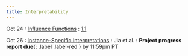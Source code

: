 ```yaml
---
title: Interpretability
---
```


Oct 24
: [Influence Functions](#)
  : [1.1](#)

Oct 26
: [Instance-Specific Interpretations](#)
  : Jia et al.
: **Project progress report due**{: .label .label-red } by 11:59pm PT

<!-- Sep 30
: [Variables & Objects](#)
  : [1.2](#), [2.1](#)

Oct 1
: **Lab**{: .label .label-purple } [Intro to Java](#)

Oct 2
: [Tracing, IntLists, & Recursion](#)
  : [2.1](#)
: **HW 1 due**{: .label .label-red } -->
